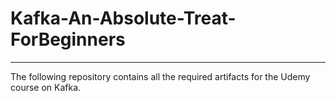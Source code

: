 # Kafka-An-Absolute-Treat-ForBeginners
--------------------------------------------
The following repository contains all the required artifacts for the Udemy course on Kafka.
